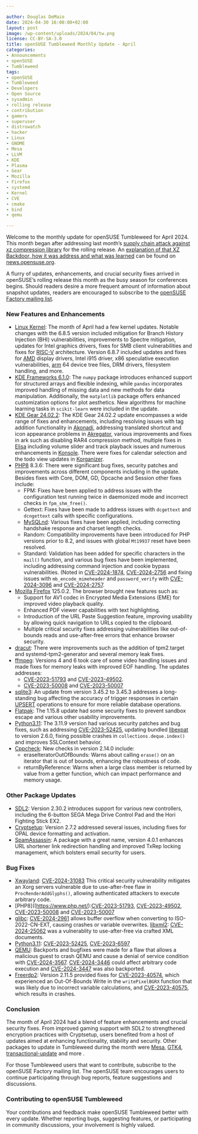 ```yaml
---

author: Douglas DeMaio
date: 2024-04-30 16:00:00+02:00
layout: post
image: /wp-content/uploads/2024/04/tw.png
license: CC-BY-SA-3.0
title: openSUSE Tumbleweed Monthly Update - April
categories:
- Announcements
- openSUSE
- Tumbleweed
tags:
- openSUSE
- Tumbleweed
- Developers
- Open Source
- sysadmin
- rolling release
- contribution
- gamers
- superuser
- distrowatch
- hacker
- Linux
- GNOME
- Mesa
- LLVM
- KDE
- Plasma
- Gear
- Mozilla
- Firefox
- systemd
- Kernel
- CVE
- cmake
- bind
- qemu

---
```


Welcome to the monthly update for openSUSE Tumbleweed for April 2024. This month began after addressing last month’s [supply chain attack against xz compression library](https://news.opensuse.org/2024/03/29/xz-backdoor/) for the rolling release. An [explanation of that XZ Backdoor, how it was address and what was learned](https://news.opensuse.org/2024/04/12/learn-from-the-xz-backdoor/) can be found on [news.opensuse.org](https://news.opensuse.org/2024/04/12/learn-from-the-xz-backdoor/).

A flurry of updates, enhancements, and crucial security fixes arrived in openSUSE’s rolling release this month as the busy season for conferences begins. Should readers desire a more frequent amount of information about snapshot updates, readers are encouraged to subscribe to the [openSUSE Factory mailing list](https://lists.opensuse.org/archives/list/factory@lists.opensuse.org/).

### New Features and Enhancements
* [Linux Kernel](https://www.kernel.org/): The month of April had a few kernel updates. Notable changes with the 6.8.5 version included mitigation for Branch History Injection (BHI) vulnerabilities, improvements to Spectre mitigation, updates for Intel graphics drivers, fixes for SMB client vulnerabilities and fixes for [RISC-V](https://riscv.org/) architecture. Version 6.8.7 included updates and fixes for [AMD](https://www.amd.com/en) display drivers, Intel i915 driver, x86 speculative execution vulnerabilities, [arm](https://www.arm.com/) 64 device tree files, DRM drivers, filesystem handling, and more.
* [KDE Frameworks 6.1.0](https://kde.org/announcements/frameworks/6/6.1.0/): The `numpy` package introduces enhanced support for structured arrays and flexible indexing, while `pandas` incorporates improved handling of missing data and new methods for data manipulation. Additionally, the `matplotlib` package offers enhanced customization options for plot aesthetics. New algorithms for machine learning tasks in `scikit-learn` were included in the update.
* [KDE Gear 24.02.2](https://kde.org/announcements/gear/24.02.2/): The KDE Gear 24.02.2 update encompasses a wide range of fixes and enhancements, including resolving issues with tag addition functionality in [Akonadi](https://api.kde.org/kdepim/akonadi/html/index.html), addressing translated shortcut and icon appearance problems in [Akregator](https://apps.kde.org/akregator/), various improvements and fixes in ark such as disabling RAR4 compression method, multiple fixes in [Elisa](https://apps.kde.org/elisa/) including volume slider and track playback issues and numerous enhancements in [Konsole](https://konsole.kde.org/). There were fixes for calendar selection and the todo view updates in [Korganizer](https://apps.kde.org/korganizer/).
* [PHP8](https://www.php.net/) 8.3.6: There were significant bug fixes, security patches and improvements across different components including in the update. Besides fixes with Core, DOM, GD, Opcache and Session other fixes include:
  * FPM: Fixes have been applied to address issues with the configuration test running twice in daemonized mode and incorrect checks in `fpm_shm_free()`.
  * Gettext: Fixes have been made to address issues with `dcgettext` and `dcngettext` calls with specific configurations.
  * [MySQLnd](https://www.php.net/manual/en/book.mysqlnd.php): Various fixes have been applied, including correcting handshake response and charset length checks.
  * Random: Compatibility improvements have been introduced for PHP versions prior to 8.2, and issues with global `Mt19937` reset have been resolved.
  * Standard: Validation has been added for specific characters in the `mail()` function, and various bug fixes have been implemented, including addressing command injection and cookie bypass vulnerabilities. (Noted in [CVE-2024-1874](https://www.suse.com/security/cve/CVE-2024-1874.html), [CVE-2024-2756](https://www.suse.com/security/cve/CVE-2024-2756.html) and fixing issues with `mb_encode_mimeheader` and `password_verify` with [CVE-2024-3096](https://www.suse.com/security/cve/CVE-2024-3096.html) and [CVE-2024-2757](https://www.suse.com/security/cve/CVE-2024-2757.html).
* [Mozilla Firefox](https://www.mozilla.org) 125.0.2. The browser brought new features such as:
  * Support for AV1 codec in Encrypted Media Extensions (EME) for improved video playback quality.
  * Enhanced PDF viewer capabilities with text highlighting.
  * Introduction of the URL Paste Suggestion feature, improving usability by allowing quick navigation to URLs copied to the clipboard.
  * Multiple critical security fixes addressing vulnerabilities like out-of-bounds reads and use-after-free errors that enhance browser security.
* [dracut](https://dracut.wiki.kernel.org/index.php/Main_Page): There were improvements such as the addition of tpm2.target and systemd-tpm2-generator and several memory leak fixes.
* [ffmpeg](https://www.ffmpeg.org/): Versions 4 and 6 took care of some video handling issues and made fixes for memory leaks with improved EOF handling. The updates addresses:
  * [CVE-2023-51793](https://www.suse.com/security/cve/CVE-2023-51793.html) and [CVE-2023-49502](https://www.suse.com/security/cve/CVE-2023-49502.html).
  * [CVE-2023-50008](https://www.suse.com/security/cve/CVE-2023-50008.html) and [CVE-2023-50007](https://www.suse.com/security/cve/CVE-2023-50007.html)
* [sqlite3](https://www.sqlite.org/index.html): An update from version 3.45.2 to 3.45.3 addresses a long-standing bug affecting the accuracy of trigger responses in certain [UPSERT](https://www.sqlite.org/lang_upsert.html) operations to ensure for more reliable database operations.
* [Flatpak](https://flatpak.org/): The 1.15.8 update had some security fixes to prevent sandbox escape and various other usability improvements.
* [Python3.11](https://www.python.org/): The 3.11.9 version had various security patches and bug fixes, such as addressing [CVE-2023-52425](https://www.suse.com/security/cve/CVE-2023-52425.html), updating bundled [libexpat](https://libexpat.github.io/) to version 2.6.0, fixing possible crashes in `collections.deque.index()` and improves SSLContext behavior.
* [Cppcheck](https://github.com/danmar/cppcheck): New checks in version 2.14.0 include:
  * eraseIteratorOutOfBounds: Warns about calling `erase()` on an iterator that is out of bounds, enhancing the robustness of code.
  * returnByReference: Warns when a large class member is returned by value from a getter function, which can impact performance and memory usage.
  
### Other Package Updates
* [SDL2](https://github.com/libsdl-org/SDL): Version 2.30.2 introduces support for various new controllers, including the 6-button SEGA Mega Drive Control Pad and the Hori Fighting Stick EX2.
* [Cryptsetup](https://gitlab.com/cryptsetup/cryptsetup): Version 2.7.2 addressed several issues, including fixes for OPAL device formatting and activation.
* [SpamAssassin](https://spamassassin.apache.org/): A package with a great name, version 4.0.1 enhances URL shortener link redirection handling and improved TxRep locking management, which bolsters email security for users.


### Bug Fixes
* [Xwayland](https://wayland.freedesktop.org/xserver.html): [CVE-2024-31083](https://www.suse.com/security/cve/CVE-2024-31083.html) This critical security vulnerability mitigates an Xorg servers vulnerable due to use-after-free flaw in `ProcRenderAddGlyphs()`, allowing authenticated attackers to execute arbitrary code.
* [PHP8]((https://www.php.net/):[CVE-2023-51793](https://www.suse.com/security/cve/CVE-2023-51793.html), [CVE-2023-49502](https://www.suse.com/security/cve/CVE-2023-49502.html), [CVE-2023-50008](https://www.suse.com/security/cve/CVE-2023-50008.html) and [CVE-2023-50007](https://www.suse.com/security/cve/CVE-2023-50007.html)
* [glibc](https://www.gnu.org/software/libc/): [CVE-2024-2961](https://www.suse.com/security/cve/CVE-2024-2961.html) allows buffer overflow when converting to ISO-2022-CN-EXT, causing crashes or variable overwrites.
[libxml2](https://github.com/GNOME/libxml2): [CVE-2024-25062](https://www.suse.com/security/cve/CVE-2024-25062.html) was a vulnerablity to use-after-free via crafted XML documents.
* [Python3.11](https://www.python.org/): [CVE-2023-52425](https://www.suse.com/security/cve/CVE-2023-52425.html), [CVE-2023-6597](https://www.suse.com/security/cve/CVE-2023-6597.html) 
* [QEMU](https://www.qemu.org/): Backports and bugfixes were made for a flaw that allows a malicious guest to crash QEMU and cause a denial of service condition with [CVE-2024-3567](https://www.suse.com/security/cve/CVE-2024-3567.html). [CVE-2024-3446](https://www.suse.com/security/cve/CVE-2024-3446.html) could affect arbitrary code execution and [CVE-2024-3447](https://www.suse.com/security/cve/CVE-2024-3447.html) was also backported. 
* [Freerdp2](https://www.freerdp.com/): Version 2.11.5 provided fixes for [CVE-2023-40574](https://www.suse.com/security/cve/CVE-2023-40574.html), which experienced an Out-Of-Bounds Write in the `writePixelBGRX` function that was likely due to incorrect variable calculations, and [CVE-2023-40575](https://www.suse.com/security/cve/CVE-2023-40575.html), which results in crashes.

### Conclusion
The month of April 2024 had a blend of feature enhancements and crucial security fixes. From improved gaming support with SDL2 to strengthened encryption practices with Cryptsetup, users benefited from a host of updates aimed at enhancing functionality, stability and security. Other packages to update in Tumbleweed during the month were [Mesa](https://www.mesa3d.org/), [GTK4](https://www.gtk.org/), [transactional-update](https://github.com/openSUSE/transactional-update) and more .

For those Tumbleweed users that want to contribute, subscribe to the openSUSE Factory mailing list. The openSUSE team encourages users to continue participating through bug reports, feature suggestions and discussions.

### Contributing to openSUSE Tumbleweed
Your contributions and feedback make openSUSE Tumbleweed better with every update. Whether reporting bugs, suggesting features, or participating in community discussions, your involvement is highly valued.

<meta name="openSUSE, Tumbleweed, Developers, sysadmin, user, Open Source, rolling release, gamers, superuser, distrowatch, mesa, Linux, kernel, python, cve, kde, gear, frameworks, mozilla, firefox, bind, cryptsetup, sdl2, xwayland, xorg, spamassassin, ffmpeg, dracut, php, qemu" content="HTML,CSS,XML,JavaScript">


